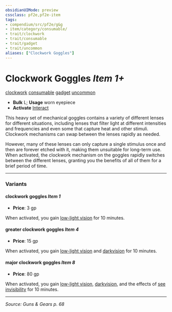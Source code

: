 ```yaml
---
obsidianUIMode: preview
cssclass: pf2e,pf2e-item
tags:
- compendium/src/pf2e/g&g
- item/category/consumable/
- trait/clockwork
- trait/consumable
- trait/gadget
- trait/uncommon
aliases: ["Clockwork Goggles"]
---
```

# Clockwork Goggles *Item 1+*  
[clockwork](clockwork-g-g.md "Clockwork  Trait")  [consumable](consumable.md "Consumable Item Trait")  [gadget](gadget-g-g.md "Gadget  Trait")  [uncommon](uncommon.md "Uncommon Rarity Trait")  

- **Bulk** L; **Usage** worn eyepiece
- **Activate** [Interact](interact.md)

This heavy set of mechanical goggles contains a variety of different lenses for different situations, including lenses that filter light at different intensities and frequencies and even some that capture heat and other stimuli. Clockwork mechanisms can swap between the lenses rapidly as needed.

However, many of these lenses can only capture a single stimulus once and then are forever etched with it, making them unsuitable for long-term use. When activated, the clockwork mechanism on the goggles rapidly switches between the different lenses, granting you the benefits of all of them for a brief period of time.

---

### Variants

#### clockwork goggles *Item 1*

- **Price**: 3 gp

When activated, you gain [low-light vision](low-light-vision.md) for 10 minutes.

#### greater clockwork goggles *Item 4*

- **Price**: 15 gp

When activated, you gain [low-light vision](low-light-vision.md) and [darkvision](Reference/Rules/Abilities/darkvision.md) for 10 minutes.

#### major clockwork goggles *Item 8*

- **Price**: 80 gp

When activated, you gain [low-light vision](low-light-vision.md), [darkvision](Reference/Rules/Abilities/darkvision.md), and the effects of [see invisibility](see-invisibility.md) for 10 minutes.

---
*Source: Guns & Gears p. 68*